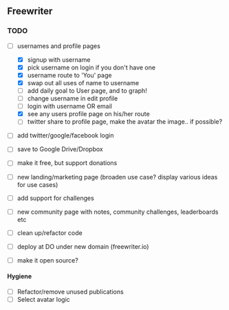 ## Freewriter

### TODO

- [ ] usernames and profile pages
  - [X] signup with username
  - [X] pick username on login if you don't have one
  - [X] username route to 'You' page
  - [X] swap out all uses of name to username
  - [ ] add daily goal to User page, and to graph!
  - [ ] change username in edit profile
  - [ ] login with username OR email
  - [X] see any users profile page on his/her route
  - [ ] twitter share to profile page, make the avatar the image.. if possible?
- [ ] add twitter/google/facebook login
- [ ] save to Google Drive/Dropbox
- [ ] make it free, but support donations

- [ ] new landing/marketing page (broaden use case? display various ideas for use cases)

- [ ] add support for challenges
- [ ] new community page with notes, community challenges, leaderboards etc
- [ ] clean up/refactor code

- [ ] deploy at DO under new domain (freewriter.io)
- [ ] make it open source?


#### Hygiene
- [ ] Refactor/remove unused publications
- [ ] Select avatar logic
